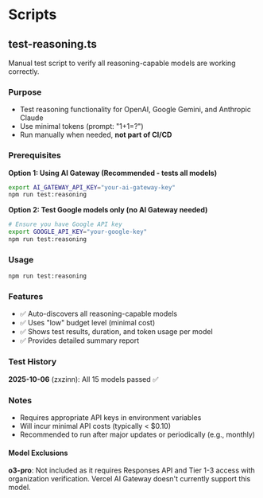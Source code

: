 # Scripts

## test-reasoning.ts

Manual test script to verify all reasoning-capable models are working correctly.

### Purpose

- Test reasoning functionality for OpenAI, Google Gemini, and Anthropic Claude
- Use minimal tokens (prompt: "1+1=?")
- Run manually when needed, **not part of CI/CD**

### Prerequisites

**Option 1: Using AI Gateway (Recommended - tests all models)**
```bash
export AI_GATEWAY_API_KEY="your-ai-gateway-key"
npm run test:reasoning
```

**Option 2: Test Google models only (no AI Gateway needed)**
```bash
# Ensure you have Google API key
export GOOGLE_API_KEY="your-google-key"
npm run test:reasoning
```

### Usage

```bash
npm run test:reasoning
```

### Features

- ✅ Auto-discovers all reasoning-capable models
- ✅ Uses "low" budget level (minimal cost)
- ✅ Shows test results, duration, and token usage per model
- ✅ Provides detailed summary report

### Test History

**2025-10-06** (zxzinn): All 15 models passed ✅

### Notes

- Requires appropriate API keys in environment variables
- Will incur minimal API costs (typically < $0.10)
- Recommended to run after major updates or periodically (e.g., monthly)

#### Model Exclusions

**o3-pro**: Not included as it requires Responses API and Tier 1-3 access with organization verification. Vercel AI Gateway doesn't currently support this model.
